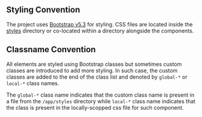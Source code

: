 ## Styling Convention

The project uses [Bootstrap v5.3](https://getbootstrap.com/docs/5.3/getting-started/introduction/) for styling. CSS files are located inside the [styles](/app/styles) directory or co-located within a directory alongside the components.

## Classname Convention

All elements are styled using Bootstrap classes but sometimes custom classes are introduced to add more styling. In such case, the custom classes are added to the end of the class list and denoted by `global-*` or `local-*` class names.

The `global-*` class name indicates that the custom class name is present in a file from the `/app/styles` directory while `local-*` class name indicates that the class is present in the locally-scopped css file for such component.
